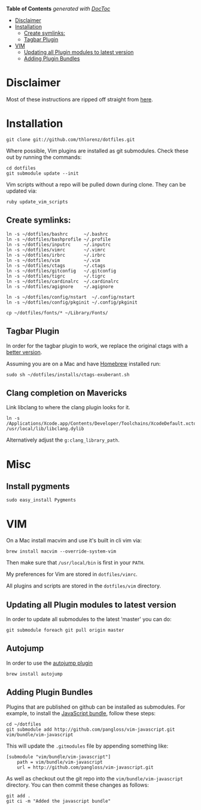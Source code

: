**Table of Contents**  *generated with [DocToc](http://doctoc.herokuapp.com/)*

- [Disclaimer](#disclaimer)
- [Installation](#installation)
	- [Create symlinks:](#create-symlinks:)
	- [Tagbar Plugin](#tagbar-plugin)
- [VIM](#vim)
	- [Updating all Plugin modules to latest version](#updating-all-plugin-modules-to-latest-version)
	- [Adding Plugin Bundles](#adding-plugin-bundles)

# Disclaimer

Most of these instructions are ripped off straight from [here][nelstromdotfiles].

# Installation

    git clone git://github.com/thlorenz/dotfiles.git

Where possible, Vim plugins are installed as git submodules. Check these out by
running the commands:

    cd dotfiles
    git submodule update --init

Vim scripts without a repo will be pulled down during clone. They can be updated via:

    ruby update_vim_scripts

## Create symlinks:

    ln -s ~/dotfiles/bashrc      ~/.bashrc
    ln -s ~/dotfiles/bashprofile ~/.profile
    ln -s ~/dotfiles/inputrc     ~/.inputrc
    ln -s ~/dotfiles/vimrc       ~/.vimrc
    ln -s ~/dotfiles/irbrc       ~/.irbrc
    ln -s ~/dotfiles/vim         ~/.vim
    ln -s ~/dotfiles/ctags       ~/.ctags
    ln -s ~/dotfiles/gitconfig   ~/.gitconfig
    ln -s ~/dotfiles/tigrc       ~/.tigrc
    ln -s ~/dotfiles/cardinalrc  ~/.cardinalrc
    ln -s ~/dotfiles/agignore    ~/.agignore

    ln -s ~/dotfiles/config/nstart  ~/.config/nstart
    ln -s ~/dotfiles/config/pkginit ~/.config/pkginit

    cp ~/dotfiles/fonts/* ~/Library/Fonts/

## Tagbar Plugin

In order for the tagbar plugin to work, we replace the original ctags with a [better version][exuberant].

Assuming you are on a Mac and have [Homebrew][homebrew] installed run:

    sudo sh ~/dotfiles/installs/ctags-exuberant.sh

## Clang completion on Mavericks

Link libclang to where the clang plugin looks for it.

    ln -s /Applications/Xcode.app/Contents/Developer/Toolchains/XcodeDefault.xctoolchain/usr/lib/libclang.dylib /usr/local/lib/libclang.dylib

Alternatively adjust the `g:clang_library_path`.

# Misc

## Install pygments

`sudo easy_install Pygments`

# VIM

On a Mac install macvim and use it's built in cli vim via:

    brew install macvim --override-system-vim

Then make sure that `/usr/local/bin` is first in your `PATH`.

My preferences for Vim are stored in `dotfiles/vimrc`. 

All plugins and scripts are stored in the `dotfiles/vim` directory.

## Updating all Plugin modules to latest version

In order to update all submodules to the latest 'master' you can do:
    
    git submodule foreach git pull origin master


## Autojump

In order to use the [autojump plugin](https://github.com/joelthelion/autojump) 

`brew install autojump`

## Adding Plugin Bundles

Plugins that are published on github can be installed as submodules. For
example, to install the [JavaScript bundle][jsbun], follow these steps:

    cd ~/dotfiles
    git submodule add http://github.com/pangloss/vim-javascript.git vim/bundle/vim-javascript

This will update the `.gitmodules` file by appending something like:

    [submodule "vim/bundle/vim-javascript"]
        path = vim/bundle/vim-javascript
        url = http://github.com/pangloss/vim-javascript.git
    
As well as checkout out the git repo into the
`vim/bundle/vim-javascript` directory. You can then commit these changes
as follows:

    git add .
    git ci -m "Added the javascript bundle"

[nelstromdotfiles]: https://github.com/nelstrom/dotfiles
[exuberant]: http://ctags.sourceforge.net/
[homebrew]: http://mxcl.github.com/homebrew/ 
[jsbun]: http://github.com/pangloss/vim-javascript.git
[ap]: http://github.com/michaeldv/awesome_print
[i_editor]: http://github.com/jberkel/interactive_editor
